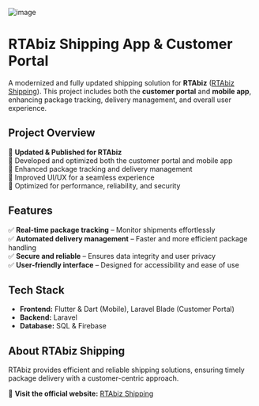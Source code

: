 
![image](https://github.com/user-attachments/assets/0269a563-c27b-466b-91b6-d19370034ecb)

# **RTAbiz Shipping App & Customer Portal**  

A modernized and fully updated shipping solution for **RTAbiz** ([RTAbiz Shipping](https://rtabiz.biz/shipping/)). This project includes both the **customer portal** and **mobile app**, enhancing package tracking, delivery management, and overall user experience.  

## **Project Overview**  
🚀 **Updated & Published for RTAbiz**  
🔹 Developed and optimized both the customer portal and mobile app  
🔹 Enhanced package tracking and delivery management  
🔹 Improved UI/UX for a seamless experience  
🔹 Optimized for performance, reliability, and security  

## **Features**  
✅ **Real-time package tracking** – Monitor shipments effortlessly  
✅ **Automated delivery management** – Faster and more efficient package handling  
✅ **Secure and reliable** – Ensures data integrity and user privacy  
✅ **User-friendly interface** – Designed for accessibility and ease of use  

## **Tech Stack**  
- **Frontend:** Flutter & Dart (Mobile), Laravel Blade (Customer Portal)  
- **Backend:** Laravel  
- **Database:** SQL & Firebase  

## **About RTAbiz Shipping**  
RTAbiz provides efficient and reliable shipping solutions, ensuring timely package delivery with a customer-centric approach.  

🔗 **Visit the official website:** [RTAbiz Shipping](https://rtabiz.biz/shipping/)  
